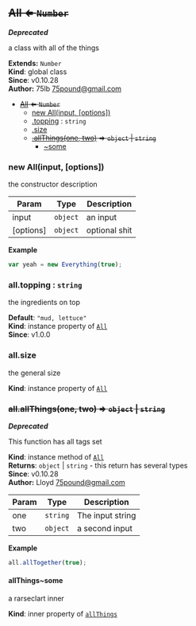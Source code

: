 <a name="All"></a>
## ~~All ⇐ <code>Number</code>~~
***Deprecated***

a class with all of the things

**Extends:** <code>Number</code>  
**Kind**: global class  
**Since**: v0.10.28  
**Author:** 75lb <75pound@gmail.com>  

* ~~[All](#All) ⇐ <code>Number</code>~~
  * [new All(input, [options])](#new_All_new)
  * [.topping](#All#topping) : <code>string</code>
  * [.size](#All#size)
  * ~~[.allThings(one, two)](#All#allThings) ⇒ <code>object</code> \| <code>string</code>~~
    * [~some](#All#allThings..some)

<a name="new_All_new"></a>
### new All(input, [options])
the constructor description


| Param | Type | Description |
| --- | --- | --- |
| input | <code>object</code> | an input |
| [options] | <code>object</code> | optional shit |

**Example**  
```js
var yeah = new Everything(true);
```
<a name="All#topping"></a>
### all.topping : <code>string</code>
the ingredients on top

**Default**: <code>&quot;mud, lettuce&quot;</code>  
**Kind**: instance property of <code>[All](#All)</code>  
**Since**: v1.0.0  
<a name="All#size"></a>
### all.size
the general size

**Kind**: instance property of <code>[All](#All)</code>  
<a name="All#allThings"></a>
### ~~all.allThings(one, two) ⇒ <code>object</code> \| <code>string</code>~~
***Deprecated***

This function has all tags set

**Kind**: instance method of <code>[All](#All)</code>  
**Returns**: <code>object</code> \| <code>string</code> - this return has several types  
**Since**: v0.10.28  
**Author:** Lloyd <75pound@gmail.com>  

| Param | Type | Description |
| --- | --- | --- |
| one | <code>string</code> | The input string |
| two | <code>object</code> | a second input |

**Example**  
```js
all.allTogether(true);
```
<a name="All#allThings..some"></a>
#### allThings~some
a rarseclart inner

**Kind**: inner property of <code>[allThings](#All#allThings)</code>  
